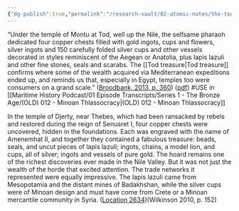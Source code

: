 ```yaml
---
{"dg-publish":true,"permalink":"/research-vault/02-atomic-notes/the-tod-treasure/"}
---
```


“Under the temple of Montu at Tod, well up the Nile, the selfsame pharaoh dedicated four copper chests filled with gold ingots, cups and flowers, silver ingots and 150 carefully folded silver cups and other vessels decorated in styles reminiscent of the Aegean or Anatolia, plus lapis lazuli and other fine stones, seals and scarabs. The [[Tod treasure\|Tod treasure]] confirms where some of the wealth acquired via Mediterranean expeditions ended up, and reminds us that, especially in Egypt, temples too were consumers on a grand scale.” ([Broodbank, 2013, p. 360](zotero://select/library/items/IR54JIQG)) ([pdf](zotero://open-pdf/library/items/85K7BT2G?page=336&annotation=K5X7HTKU)) #USE in [[Maritime History Podcast/01 Episode Transcripts/Series 1 - The Bronze Age/(OLD) 012 - Minoan Thlassocracy\|(OLD) 012 - Minoan Thlassocracy]]

In the temple of Djerty, near Thebes, which had been ransacked by rebels and restored during the reign of Senusret I, four copper chests were uncovered, hidden in the foundations. Each was engraved with the name of Amenemhat II, and together they contained a fabulous treasure: beads, seals, and uncut pieces of lapis lazuli; ingots, chains, a model lion, and cups, all of silver; ingots and vessels of pure gold. The hoard remains one of the richest discoveries ever made in the Nile Valley. But it was not just the wealth of the horde that excited attention. The trade networks it represented were equally impressive. The lapis lazuli came from Mesopotamia and the distant mines of Badakhshan, while the silver cups were of Minoan design and must have come from Crete or a Minoan mercantile community in Syria. ([Location 2634](https://readwise.io/to_kindle?action=open&asin=B004FGMZAI&location=2634))(Wilkinson 2010, p. 152)